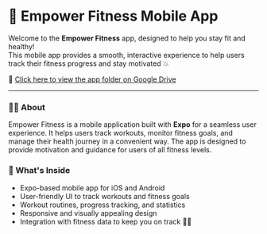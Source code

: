 # 💪 Empower Fitness Mobile App

Welcome to the **Empower Fitness** app, designed to help you stay fit and healthy!  
This mobile app provides a smooth, interactive experience to help users track their fitness progress and stay motivated 💥

🔗 [Click here to view the app folder on Google Drive](YOUR-GOOGLE-DRIVE-LINK)

---

### 🏋️‍♂️ About

Empower Fitness is a mobile application built with **Expo** for a seamless user experience. It helps users track workouts, monitor fitness goals, and manage their health journey in a convenient way. The app is designed to provide motivation and guidance for users of all fitness levels.

### 📱 What's Inside
- Expo-based mobile app for iOS and Android
- User-friendly UI to track workouts and fitness goals
- Workout routines, progress tracking, and statistics
- Responsive and visually appealing design
- Integration with fitness data to keep you on track 🏃‍♂

